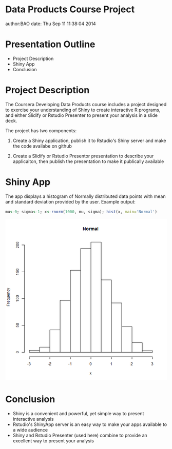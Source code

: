 Data Products
Course Project
========================================================
author:BAO 
date: Thu Sep 11 11:38:04 2014

Presentation Outline
========================================================

- Project Description
- Shiny App
- Conclusion

Project Description
========================================================

The Coursera Developing Data Products course includes a project designed
to exercise your understanding of Shiny to create interactive R programs, and
either Slidify or Rstudio Presenter to present your analysis in a slide deck.

The project has two components:

1. Create a Shiny application, publish it to Rstudio's Shiny server and
make the code availabe on github

2. Create a Slidify or Rstudio Presentor presentation to describe your applicaiton, then 
publish the presentation to make it publically available

Shiny App
========================================================
The app displays a histogram of Normally distributed data points with mean and standard deviation provided by the user. Example output:

```r
mu<-0; sigma<-1; x<-rnorm(1000, mu, sigma); hist(x, main='Normal')
```

![plot of chunk unnamed-chunk-1](Project_1-figure/unnamed-chunk-1.png) 

Conclusion
========================================================

- Shiny is a convenient and powerful, yet simple way to present interactive analysis
- Rstudio's ShinyApp server is an easy way to make your apps available to a wide audience
- Shiny and Rstudio Presenter (used here) combine to provide an excellent way to present your analysis

